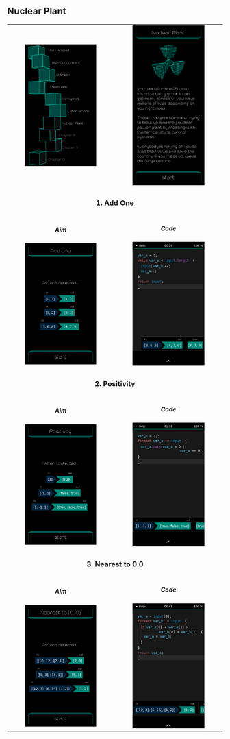 ## Nuclear Plant

<table border=0 align="center">
    <tr>
        <td align="center" valign="middle">
            <img src="chapter_07.png" alt="Chapter 7" width="70%">
        </td>
        <td align="center" valign="middle">
            <img src="nuclear_plant.png" alt="nuclear plant" width="70%">
        </td>
    </tr>
    <tr>
        <td align="center" valign="middle" colspan=2>
            <h3>1. Add One</h3>
        </td>
    </tr>
    <tr>
        <td align="center" valign="middle">
                <h5>Aim</h5>
                <img src="01_add_one_aim.png" alt="01 add one aim" width="70%">
        </td>
        <td align="center" valign="middle">
                <h5>Code</h5>
                <img src="01_add_one_solution.png" alt="01 add one solution" width="70%">
        </td>
    </tr>
    <tr>
        <td align="center" valign="middle" colspan=2>
            <h3>2. Positivity</h3>
        </td>
    </tr>
    <tr>
        <td align="center" valign="middle">
                <h5>Aim</h5>
                <img src="02_positivity_aim.png" alt="02 positivity aim" width="70%">
        </td>
        <td align="center" valign="middle">
                <h5>Code</h5>
                <img src="02_positivity_solution.png" alt="02 positivity solution" width="70%">
        </td>
    </tr>
    <tr>
        <td align="center" valign="middle" colspan=2>
            <h3>3. Nearest to 0.0</h3>
        </td>
    </tr>
    <tr>
        <td align="center" valign="middle">
                <h5>Aim</h5>
                <img src="03_nearest_to_0.0_aim.png" alt="03 nearest to 0.0 aim" width="70%">
        </td>
        <td align="center" valign="middle">
                <h5>Code</h5>
                <img src="03_nearest_to_0.0_solution.png" alt="03 nearest to 0.0 solution" width="70%">
        </td>
    </tr>
</table>
